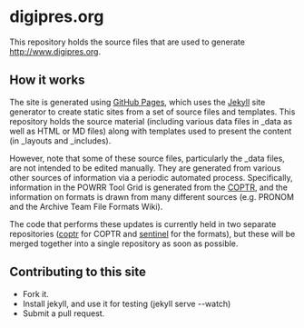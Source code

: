 digipres.org
============

This repository holds the source files that are used to generate <http://www.digipres.org>.

How it works
------------

The site is generated using [GitHub Pages](https://pages.github.com/), which uses the [Jekyll](http://jekyllrb.com/) site generator to create static sites from a set of source files and templates. This repository holds the source material (including various data files in _data as well as HTML or MD files) along with templates used to present the content (in _layouts and _includes).

However, note that some of these source files, particularly the _data files, are not intended to be edited manually. They are generated from various other sources of information via a periodic automated process. Specifically, information in the POWRR Tool Grid is generated from the [COPTR](http://coptr.digipres.org), and the information on formats is drawn from many different sources (e.g. PRONOM and the Archive Team File Formats Wiki).

The code that performs these updates is currently held in two separate repositories ([coptr](https://github.com/digipres/coptr) for COPTR and [sentinel](https://github.com/anjackson/sentinel) for the formats), but these will be merged together into a single repository as soon as possible.

Contributing to this site
-------------------------

* Fork it.
* Install jekyll, and use it for testing (jekyll serve --watch)
* Submit a pull request.

